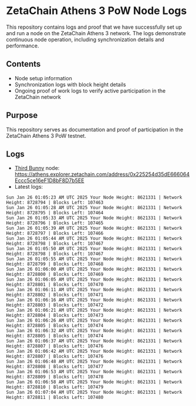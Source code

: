 # ZetaChain Athens 3 PoW Node Logs
This repository contains logs and proof that we have successfully set up and run a node on the ZetaChain Athens 3 network. The logs demonstrate continuous node operation, including synchronization details and performance.

## Contents
- Node setup information
- Synchronization logs with block height details
- Ongoing proof of work logs to verify active participation in the ZetaChain network

## Purpose
This repository serves as documentation and proof of participation in the ZetaChain Athens 3 PoW testnet.

## Logs

- [Third Bunny](https://thirdbunny.xyz/) node: https://athens.explorer.zetachain.com/address/0x225254d35dE666064Eccc5ce16eF1D8bF8D7b5EE
- Latest logs:
```
Sun Jan 26 01:05:23 AM UTC 2025 Your Node Height: 8621331 | Network Height: 8728794 | Blocks Left: 107463
Sun Jan 26 01:05:28 AM UTC 2025 Your Node Height: 8621331 | Network Height: 8728795 | Blocks Left: 107464
Sun Jan 26 01:05:33 AM UTC 2025 Your Node Height: 8621331 | Network Height: 8728796 | Blocks Left: 107465
Sun Jan 26 01:05:39 AM UTC 2025 Your Node Height: 8621331 | Network Height: 8728797 | Blocks Left: 107466
Sun Jan 26 01:05:44 AM UTC 2025 Your Node Height: 8621331 | Network Height: 8728798 | Blocks Left: 107467
Sun Jan 26 01:05:50 AM UTC 2025 Your Node Height: 8621331 | Network Height: 8728798 | Blocks Left: 107467
Sun Jan 26 01:05:55 AM UTC 2025 Your Node Height: 8621331 | Network Height: 8728799 | Blocks Left: 107468
Sun Jan 26 01:06:00 AM UTC 2025 Your Node Height: 8621331 | Network Height: 8728800 | Blocks Left: 107469
Sun Jan 26 01:06:05 AM UTC 2025 Your Node Height: 8621331 | Network Height: 8728801 | Blocks Left: 107470
Sun Jan 26 01:06:11 AM UTC 2025 Your Node Height: 8621331 | Network Height: 8728802 | Blocks Left: 107471
Sun Jan 26 01:06:16 AM UTC 2025 Your Node Height: 8621331 | Network Height: 8728803 | Blocks Left: 107472
Sun Jan 26 01:06:21 AM UTC 2025 Your Node Height: 8621331 | Network Height: 8728804 | Blocks Left: 107473
Sun Jan 26 01:06:26 AM UTC 2025 Your Node Height: 8621331 | Network Height: 8728805 | Blocks Left: 107474
Sun Jan 26 01:06:32 AM UTC 2025 Your Node Height: 8621331 | Network Height: 8728805 | Blocks Left: 107474
Sun Jan 26 01:06:37 AM UTC 2025 Your Node Height: 8621331 | Network Height: 8728807 | Blocks Left: 107476
Sun Jan 26 01:06:42 AM UTC 2025 Your Node Height: 8621331 | Network Height: 8728807 | Blocks Left: 107476
Sun Jan 26 01:06:48 AM UTC 2025 Your Node Height: 8621331 | Network Height: 8728808 | Blocks Left: 107477
Sun Jan 26 01:06:53 AM UTC 2025 Your Node Height: 8621331 | Network Height: 8728809 | Blocks Left: 107478
Sun Jan 26 01:06:58 AM UTC 2025 Your Node Height: 8621331 | Network Height: 8728810 | Blocks Left: 107479
Sun Jan 26 01:07:04 AM UTC 2025 Your Node Height: 8621331 | Network Height: 8728811 | Blocks Left: 107480
```
